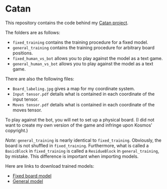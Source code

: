 # Catan

This repository contains the code behind my [Catan project](https://justinasher.me/catan_rl).

The folders are as follows:

- ```fixed_training``` contains the training procedure for a fixed model.
- ```general_training``` contains the training procedure for arbitrary board positions.
- ```fixed_human_vs_bot``` allows you to play against the model as a text game.
- ```general_human_vs_bot``` allows you to play against the model as a text game.

There are also the following files:
- ```Board_labeling.jpg``` gives a map for my coordinate system.
- ```Input tensor.pdf``` details what is contained in each coordinate of the input tensor.
- ```Moves tensor.pdf``` details what is contained in each coordinate of the moves tensor.

To play against the bot, you will net to set up a physical board. (I did not want to create my own version of the game and infringe upon Kosmos' copyright.)

*Note:* ```general_training``` is nearly identical to ```fixed_training```. Obviously, the board is not shuffled in ```fixed_training```. Furthermore, what is called a ```BasicBlock``` in ```fixed_training``` is called a ```ResidueBlock``` in ```general_training```, by mistake. This difference is important when importing models.

Here are links to download trained models:
- [Fixed board model](https://drive.google.com/uc?export=download&id=1xNLq4p44D234_PxZcSEPZT2agR9btUou)
- [General model](https://drive.google.com/uc?export=download&id=1b47cCXPFYiMhxH-_S5Nqxfy4LX3VMXG-)
